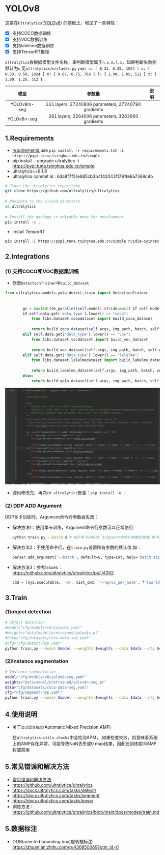 # YOLOv8

这是在`Ultralytics`([YOLOv8]( https://github.com/ultralytics/ultralytics)) 的基础上，增加了一些特性：

- [x] 支持COCO数据训练
- [x] 支持VOC数据训练
- [x] 支持lableme数据训练
- [x] 支持TensorRT推理

`ultralytics`会根据模型文件名称，来判断模型属于`n,s,m,l,x`，如果判断失败则默认为`n`,见`ultralytics/nn/tasks.py`
    ```yaml
      n: [ 0.33, 0.25, 1024 ]
      s: [ 0.33, 0.50, 1024 ]
      m: [ 0.67, 0.75, 768 ]
      l: [ 1.00, 1.00, 512 ]
      x: [ 1.00, 1.25, 512 ]
    ```
  
  | 模型            |  参数量                                                   |    说明          |
  |:--------------:|:---------------------------------------------------------:|:----------------|
  |  YOLOv8m-seg   | 331 layers, 27240806 parameters, 27240790 gradients       |                  | 
  |  YOLOv8n-seg   | 261 layers,  3264006 parameters,  3263990 gradients       |                  | 
  


## 1.Requirements

- [requirements](requirements.txt),use `pip install -r requirements.txt -i https://pypi.tuna.tsinghua.edu.cn/simple`
- pip install --upgrade ultralytics -i https://pypi.tuna.tsinghua.edu.cn/simple
- ultralytics==8.1.9
- ultralytics commit id : 6da8f7f51e985cb3b4f42043f1791fe8a7368c9b

```bash
# Clone the ultralytics repository
git clone https://github.com/ultralytics/ultralytics

# Navigate to the cloned directory
cd ultralytics

# Install the package in editable mode for development
pip install -e .
```

- Install TensorRT

```bash
pip install -i https://pypi.tuna.tsinghua.edu.cn/simple nvidia-pyindex nvidia-tensorrt
```

## 2.Integrations

### (1) 支持COCO和VOC数据集训练

- 修改`DetectionTrainer`中`build_dataset`

```python
from ultralytics.models.yolo.detect.train import DetectionTrainer


        gs = max(int(de_parallel(self.model).stride.max() if self.model else 0), 32)
        if self.data.get('data_type').lower() == "coco":
            from libs.dataset.cocodataset import build_coco_dataset

            return build_coco_dataset(self.args, img_path, batch, self.data, mode=mode, rect=mode == 'val', stride=gs)
        elif self.data.get('data_type').lower() == "voc":
            from libs.dataset.vocdataset import build_voc_dataset

            return build_voc_dataset(self.args, img_path, batch, self.data, mode=mode, rect=mode == 'val', stride=gs)
        elif self.data.get('data_type').lower() == "lalelme":
            from libs.dataset.lalelmedataset import build_labelme_dataset

            return build_labelme_dataset(self.args, img_path, batch, self.data, mode=mode, rect=mode == 'val', stride=gs)
        else:
            return build_yolo_dataset(self.args, img_path, batch, self.data, mode=mode, rect=mode == "val", stride=gs)
```
  ![](docs/img003.png)

- 源码修改完，再次`cd ultralytics`安装：`pip install -e .`
### (2) DDP ADD Argument

DDP多卡训练时，Argument命令行参数会失效：
- 解决方法1：使用单卡训练，Argument命令行参数可以正常使用
  ```bash
  python train.py --batch 8 # DDP多卡训练时，Argument命令行参数会失效,单卡训练正常
  ```
- 解决方法2：不使用命令行，在`train.py`设置所有参数的默认值,如：
  ```bash
  parser.add_argument('--batch', default=8, type=int, help='batch size')
  ```
- 解决方法3：参考issues：https://github.com/ultralytics/ultralytics/pull/4362
  ```bash
  cmd = [sys.executable, '-m', dist_cmd, '--nproc_per_node', f'{world_size}', '--master_port', f'{port}', file, *sys.argv[1:]]
  ```

## 3.Train

### (1)object detection

```bash
# object detection
#model="cfg/models/v8/yolov8s.yaml"
#weights="data/model/pretrained/yolov8s.pt"
#data="cfg/datasets/coco-data-seg.yaml"
#cfg="cfg/detect-hyp.yaml"
python train.py --model $model --weights $weights --data $data --cfg $cfg


```

### (2)Instance segmentation

```bash
# Instance segmentation
model="cfg/models/v8/yolov8-seg.yaml"
weights="data/model/pretrained/yolov8n-seg.pt"
data="cfg/datasets/coco-data-seg.yaml"
cfg="cfg/segment-hyp.yaml"
python train.py --model $model --weights $weights --data $data --cfg $cfg

```

## 4.使用说明


- 关于`自动混合精度`(Automatic Mixed Precision,AMP)

  在`ultralytics.utils.checks`中会检测APM， 如果检查失败，则意味着系统上的AMP存在异常，可能导致NaN丢失或0 map结果，因此在训练期间AMP将被禁用

## 5.常见错误和解决方法

- [常见错误和解决方法](docs/README.md)
- https://github.com/ultralytics/ultralytics
- https://docs.ultralytics.com/tasks/detect/
- https://docs.ultralytics.com/tasks/segment
- https://docs.ultralytics.com/tasks/pose/
- 训练方法： https://github.com/ultralytics/ultralytics/blob/main/docs/modes/train.md



## 5.数据标注
-  OOB(oriented bounding box)旋转框标注: https://zhuanlan.zhihu.com/p/430850089?utm_id=0